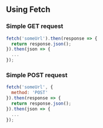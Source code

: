 ## Using Fetch

### Simple GET request

```javascript
fetch('someUrl').then(response => {
  return response.json();
}).then(json => {
  ...
});
```

### Simple POST request

```javascript
fetch('someUrl', {
  method: 'POST'
}).then(response => {
  return response.json();
}).then(json => {
  ...
});
```
